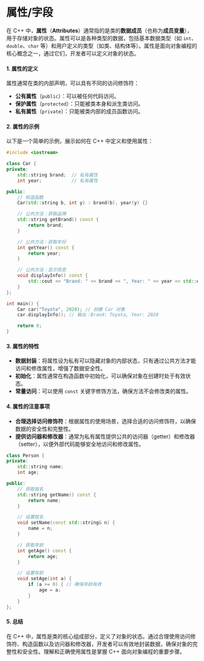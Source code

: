 # 属性/字段

在 C++ 中，**属性**（**Attributes**）通常指的是类的**数据成员**（也称为**成员变量**），用于存储对象的状态。属性可以是各种类型的数据，包括基本数据类型（如 `int`、`double`、`char` 等）和用户定义的类型（如类、结构体等）。属性是面向对象编程的核心概念之一，通过它们，开发者可以定义对象的状态。

#### 1. 属性的定义

属性通常在类的内部声明，可以具有不同的访问修饰符：

* **公有属性**（`public`）：可以被任何代码访问。
* **保护属性**（`protected`）：只能被类本身和派生类访问。
* **私有属性**（`private`）：只能被类内部的成员函数访问。

#### 2. 属性的示例

以下是一个简单的示例，展示如何在 C++ 中定义和使用属性：

```cpp
#include <iostream>

class Car {
private:
    std::string brand;  // 私有属性
    int year;           // 私有属性

public:
    // 构造函数
    Car(std::string b, int y) : brand(b), year(y) {}

    // 公共方法：获取品牌
    std::string getBrand() const {
        return brand;
    }

    // 公共方法：获取年份
    int getYear() const {
        return year;
    }

    // 公共方法：显示信息
    void displayInfo() const {
        std::cout << "Brand: " << brand << ", Year: " << year << std::endl;
    }
};

int main() {
    Car car("Toyota", 2020); // 创建 Car 对象
    car.displayInfo(); // 输出：Brand: Toyota, Year: 2020

    return 0;
}
```

#### 3. 属性的特性

* **数据封装**：将属性设为私有可以隐藏对象的内部状态，只有通过公共方法才能访问和修改属性，增强了数据安全性。
* **初始化**：属性通常在构造函数中初始化，可以确保对象在创建时处于有效状态。
* **常量访问**：可以使用 `const` 关键字修饰方法，确保方法不会修改类的属性。

#### 4. 属性的注意事项

* **合理选择访问修饰符**：根据属性的使用场景，选择合适的访问修饰符，以确保数据的安全性和完整性。
* **提供访问器和修改器**：通常为私有属性提供公共的访问器（getter）和修改器（setter），以便外部代码能够安全地访问和修改属性。

```cpp
class Person {
private:
    std::string name;
    int age;

public:
    // 获取姓名
    std::string getName() const {
        return name;
    }

    // 设置姓名
    void setName(const std::string& n) {
        name = n;
    }

    // 获取年龄
    int getAge() const {
        return age;
    }

    // 设置年龄
    void setAge(int a) {
        if (a >= 0) { // 确保年龄有效
            age = a;
        }
    }
};
```

#### 5. 总结

在 C++ 中，属性是类的核心组成部分，定义了对象的状态。通过合理使用访问修饰符、构造函数以及访问器和修改器，开发者可以有效地封装数据，确保对象的完整性和安全性。理解和正确使用属性是掌握 C++ 面向对象编程的重要步骤。
